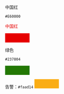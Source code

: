 
中国红

`#E60000`

<span style="color:#E60000">中国红</span>

<span style="background-color:#E60000;display:inline-block;width: 80px;height: 30px"></span>


绿色

`#237804`

<span style="background-color:#237804;display:inline-block;width: 80px;height: 30px"></span>





告警：`#faad14`
<span style="background-color:#faad14;display:inline-block;width: 80px;height: 30px"></span>

